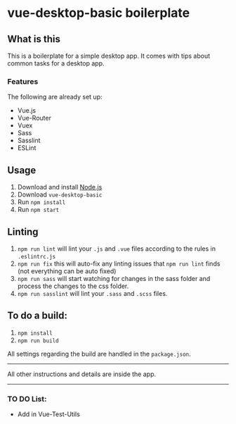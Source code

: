 
# vue-desktop-basic boilerplate


## What is this

This is a boilerplate for a simple desktop app. It comes with tips about common tasks for a desktop app.

### Features

The following are already set up:

* Vue.js
* Vue-Router
* Vuex
* Sass
* Sasslint
* ESLint


## Usage

1. Download and install [Node.js](https://nodejs.org)
1. Download `vue-desktop-basic`
1. Run `npm install`
1. Run `npm start`


## Linting

1. `npm run lint` will lint your `.js` and `.vue` files according to the rules in `.eslintrc.js`
1. `npm run fix` this will auto-fix any linting issues that `npm run lint` finds (not everything can be auto fixed)
1. `npm run sass` will start watching for changes in the sass folder and process the changes to the css folder.
1. `npm run sasslint` will lint your `.sass` and `.scss` files.


## To do a build:

1. `npm install`
1. `npm run build`

All settings regarding the build are handled in the `package.json`.


* * *

All other instructions and details are inside the app.

* * *

### TO DO List:

* Add in Vue-Test-Utils
